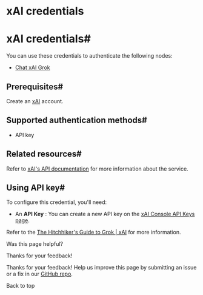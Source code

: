 # xAI credentials

[ ](https://github.com/n8n-io/n8n-docs/edit/main/docs/integrations/builtin/credentials/xai.md "Edit this page")

# xAI credentials#

You can use these credentials to authenticate the following nodes:

  * [Chat xAI Grok](../../cluster-nodes/sub-nodes/n8n-nodes-langchain.lmchatxaigrok/)



## Prerequisites#

Create an [xAI](https://accounts.x.ai/sign-up) account.

## Supported authentication methods#

  * API key



## Related resources#

Refer to [xAI's API documentation](https://docs.x.ai/docs/api-reference) for more information about the service.

## Using API key#

To configure this credential, you'll need:

  * An **API Key** : You can create a new API key on the [xAI Console API Keys page](https://console.x.ai/team/default/api-keys).



Refer to the [The Hitchhiker's Guide to Grok | xAI](https://docs.x.ai/docs/tutorial) for more information.

Was this page helpful? 

Thanks for your feedback! 

Thanks for your feedback! Help us improve this page by submitting an issue or a fix in our [GitHub repo](https://github.com/n8n-io/n8n-docs). 

Back to top 
